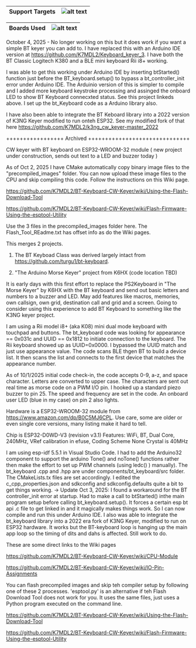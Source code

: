 | Support Targets | ![alt text][esp32] |
| --- | --- |

| Boards Used | ![alt text][esp32-WROOM-32]|
| --- | --- |

[esp32]: https://img.shields.io/badge/ESP32-green "ESP32"
[esp32-WROOM-32]: https://img.shields.io/badge/ESP32--WROOM--32-orange "ESP32-WROOM-32"

October 4, 2025 - No longer working on this but it does work if you want a simple BT keyer you can add to.   I have replaced this with an Arduino IDE version at https://github.com/K7MDL2/Keyboard_keyer_3.    I have both the BT Classic Logitech K380 and a BLE mini keyboard Rii i8+ working.

I was able to get this working under Arduino IDE by inserting btStarted() function just before the BT_keyboard.setup() to bypass a bt_controller_init error under Arduino IDE.   The Arduinio version of this is simpler to compile and I added more keyboard keystroke processing and assinged the onboard LED to show BT Keyboard connecxted status.  See this project linkeds above.   I set up the bt_Keyboard code as a Arduino library also.

I have also been able to integrate the BT Keboard library into a 2022 version of K3NG Keyer modified to run onteh ESP32.  See my modified fork of that here  https://github.com/K7MDL2/k3ng_cw_keyer-master_2022



+++++++++++++++++  Archived ++++++++++++++++++++++++++++++


CW keyer with BT keyboard on ESP32-WROOM-32 module   ( new project under construction, sends out text to a LED and buzzer today )

As of Oct 2, 2025 I have CMake automatically copy binary image files to the "precompiled_images" folder.  You can now upload these image files to the CPU and skip compiling this code.  Follow the instructions on this Wiki page.

  https://github.com/K7MDL2/BT-Keyboard-CW-Keyer/wiki/Using-the-Flash-Download-Tool
  
  https://github.com/K7MDL2/BT-Keyboard-CW-Keyer/wiki/Flash-Firmware-Using-the-esptool-Utility

Use the 3 files in the precompiled_images folder here.  The Flash_Tool_REadme.txt has offset info as do the Wiki pages.


This merges 2 projects.

1. The BT Keyboad Class was derived largely intact from https://github.com/turgu1/bt-keyboard.   

2. "The Arduino Morse Keyer" project from K6HX (code location TBD) 

It is early days with this first effort to replace the PS2Keyboard in "The Morse Keyer" by K6HX with the BT keyboard and send out basic letters and numbers to a buzzer and LED.  May add features like macros, memories, own callsign, own grid, destination call and grid and a screen.   Going to consider using this experience to add BT Keyboard to something like the K3NG keyer project.

I am using a Rii model i8+ (aka K08) mini dual mode keyboard with touchpad and buttons.  The bt_keyboard code was looking for appearance == 0x031c and UUID == 0x1812 to initiate connection to the keyboard.  The Rii keyboard showed up as UUID=0x0000.  I bypassed the UUID match and just use appearance value. The code scans BLE thgen BT to build a device list.  It then scans the list and connects to the first device that matches the appearance number.

As of 10/1/2025 initial code check-in, the code accepts 0-9, a-z, and space character.  Letters are converted to upper case.  The characters are sent out real time as morse code on a PWM I/O pin.  I hooked up a standard piezo buzzer to pin 25.  The speed and frequency are set in the code.  An onboard user LED (blue in my case) on pin 2 also lights.

Hardware is a ESP32-WROOM-32 module from https://www.amazon.com/dp/B0C5MJ6CPL.   Use care, some are older or even single core versions, many listing make it hard to tell.

Chip is ESP32-D0WD-V3 (revision v3.1)
Features: WiFi, BT, Dual Core, 240MHz, VRef calibration in efuse, Coding Scheme None
Crystal is 40MHz

I am using esp-idf 5.5.1 in Visual Studio Code.  I had to add the Arduino32 component to support the arduino Tone() and noTone() functions rather then make the effort to set up PWM channels (using ledc() ) manually).  The bt_keyboard .cpp and .hpp are under components/bt_keyboard/src folder.  The CMakeLists.tx files are set accordingly.  I edited the c_cpp_properties.json and sdkconfig and sdkconfig.defaults quite a bit to get things working.
-> Update Oct 3, 2025: I found a workaround for the BT controller_init error at startup.  Had to make a call to btStarted() inthe main program setup before calling bt_keyboard.setup().  It forces a certain esp bt api .c file to get linked in and it magically makes things work.  So I can now compile and run this under Arduino IDE.  I also was able to integrate the bt_keyboard library into a 2022 era fork of K3NG Keyer, modified to run on ESP32 hardware. It works but the BT-keyboard loop is hanging up the main app loop so the timing of dits and dahs is affected. Still work to do.

These are some direct links to the Wiki pages
    
https://github.com/K7MDL2/BT-Keyboard-CW-Keyer/wiki/CPU-Module

https://github.com/K7MDL2/BT-Keyboard-CW-Keyer/wiki/IO-Pin-Assignments

You can flash precompiled images and skip teh compiler setup by following one of these 2 processes.  'esptool.py' is an alternative if teh Flash Download Tool does not work for you.  It uses the same files, just uses a Python program executed on the command line.

https://github.com/K7MDL2/BT-Keyboard-CW-Keyer/wiki/Using-the-Flash-Download-Tool

https://github.com/K7MDL2/BT-Keyboard-CW-Keyer/wiki/Flash-Firmware-Using-the-esptool-Utility














